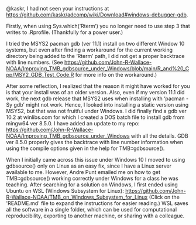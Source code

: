 @kaskr, I had not seen your instructions at https://github.com/kaskr/adcomp/wiki/Download#windows-debugger-gdb. 

Firstly, when using Sys.which(‘Rterm’) you no longer need to use step 3 that writes to .Rprofile. (Thankfully for a power user.)

I tried the MSYS2 pacman gdb (ver 11.1) install on two different Window 10 systems, but even after finding a workaround for the current working directory being added to the ‘Rterm’ path, I did not get a proper backtrace with line numbers.  (See https://github.com/John-R-Wallace-NOAA/Improving_TMB_gdbsource_under_Windows/blob/main/R_and%20_Cpp/MSY2_GDB_Test_Code.R for more info on the workaround.)

After some reflection, I realized that the reason it might have worked for you is that your install was of an older version.  Also, even if my version 11.1 did work, the next gdb release that MSYS2 uses when installing with ‘pacman -Sy gdb’ might not work.  Hence, I looked into installing a static version using MSYS2, but that was not fruitful under Windows. I did finally find a gdb ver 10.2 at winlibs.com for which I created a DOS batch file to install gdb from mingw64 ver 8.5.0.  I have added an update to my repo: https://github.com/John-R-Wallace-NOAA/Improving_TMB_gdbsource_under_Windows with all the details. GDB ver 8.5.0 properly gives the backtrace with line number information when using the compile options given in the help for TMB::gdbsource().

When I initially came across this issue under Windows 10 I moved to using gdbsource() only on Linux as an easy fix, since I have a Linux server available to me. However, Andre Punt emailed me on how to get TMB::gdbsource() working correctly under Windows for a class he was teaching. After searching for a solution on Windows, I first ended using Ubuntu on WSL (Windows Subsystem for Linux): https://github.com/John-R-Wallace-NOAA/TMB_on_Windows_Subsystem_for_Linux (Click on the 'README.md' file to expand the instructions for easier reading.) WSL saves all the software in a single folder, which can be used for computational reproducibility, exporting to another machine, or sharing with a colleague.
